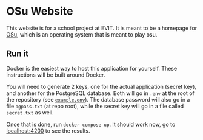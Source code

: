 # OSu Website

This website is for a school project at EVIT. It is meant to be a homepage for
[OSu](https://github.com/Lt1Gt0/OSu), which is an operating system that is meant
to play osu.

## Run it

Docker is the easiest way to host this application for yourself. These instructions will be built
around Docker.

You will need to generate 2 keys, one for the actual application (secret key), and another for the
PostgreSQL database. Both will go in `.env` at the root of the repository (see
[`example.env`](example.env)). The database password will also go in a file `pgpass.txt`
(at repo root), while the secret key will go in a file called `secret.txt` as well.

Once that is done, run `docker compose up`. It should work now, go to
[localhost:4200](http://localhost:4200) to see the results.
